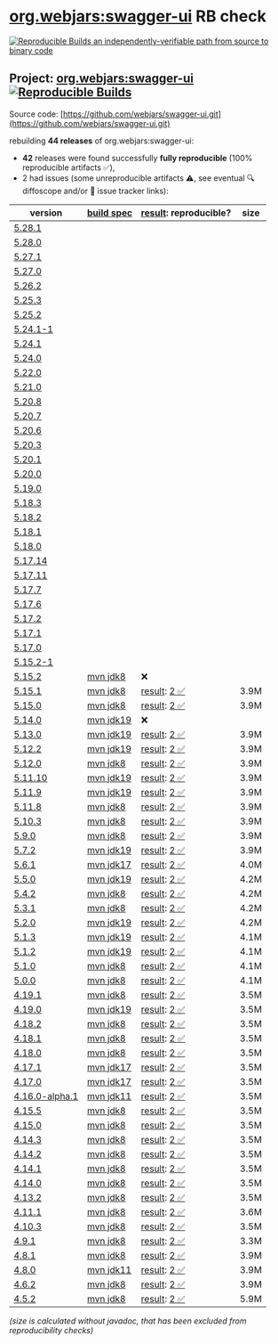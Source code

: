 [org.webjars:swagger-ui](https://central.sonatype.com/artifact/org.webjars/swagger-ui/versions) RB check
=======

[![Reproducible Builds](https://reproducible-builds.org/images/logos/rb.svg) an independently-verifiable path from source to binary code](https://reproducible-builds.org/)

## Project: [org.webjars:swagger-ui](https://central.sonatype.com/artifact/org.webjars/swagger-ui/versions) [![Reproducible Builds](https://img.shields.io/endpoint?url=https://raw.githubusercontent.com/jvm-repo-rebuild/reproducible-central/master/content/org/webjars/swagger-ui/badge.json)](https://github.com/jvm-repo-rebuild/reproducible-central/blob/master/content/org/webjars/swagger-ui/README.md)

Source code: [https://github.com/webjars/swagger-ui.git](https://github.com/webjars/swagger-ui.git)

rebuilding **44 releases** of org.webjars:swagger-ui:
- **42** releases were found successfully **fully reproducible** (100% reproducible artifacts :white_check_mark:),
- 2 had issues (some unreproducible artifacts :warning:, see eventual :mag: diffoscope and/or :memo: issue tracker links):

| version | [build spec](/BUILDSPEC.md) | [result](https://reproducible-builds.org/docs/jvm/): reproducible? | size |
| -- | --------- | ------ | -- |
| [5.28.1](https://central.sonatype.com/artifact/org.webjars/swagger-ui/5.28.1/pom) | | | |
| [5.28.0](https://central.sonatype.com/artifact/org.webjars/swagger-ui/5.28.0/pom) | | | |
| [5.27.1](https://central.sonatype.com/artifact/org.webjars/swagger-ui/5.27.1/pom) | | | |
| [5.27.0](https://central.sonatype.com/artifact/org.webjars/swagger-ui/5.27.0/pom) | | | |
| [5.26.2](https://central.sonatype.com/artifact/org.webjars/swagger-ui/5.26.2/pom) | | | |
| [5.25.3](https://central.sonatype.com/artifact/org.webjars/swagger-ui/5.25.3/pom) | | | |
| [5.25.2](https://central.sonatype.com/artifact/org.webjars/swagger-ui/5.25.2/pom) | | | |
| [5.24.1-1](https://central.sonatype.com/artifact/org.webjars/swagger-ui/5.24.1-1/pom) | | | |
| [5.24.1](https://central.sonatype.com/artifact/org.webjars/swagger-ui/5.24.1/pom) | | | |
| [5.24.0](https://central.sonatype.com/artifact/org.webjars/swagger-ui/5.24.0/pom) | | | |
| [5.22.0](https://central.sonatype.com/artifact/org.webjars/swagger-ui/5.22.0/pom) | | | |
| [5.21.0](https://central.sonatype.com/artifact/org.webjars/swagger-ui/5.21.0/pom) | | | |
| [5.20.8](https://central.sonatype.com/artifact/org.webjars/swagger-ui/5.20.8/pom) | | | |
| [5.20.7](https://central.sonatype.com/artifact/org.webjars/swagger-ui/5.20.7/pom) | | | |
| [5.20.6](https://central.sonatype.com/artifact/org.webjars/swagger-ui/5.20.6/pom) | | | |
| [5.20.3](https://central.sonatype.com/artifact/org.webjars/swagger-ui/5.20.3/pom) | | | |
| [5.20.1](https://central.sonatype.com/artifact/org.webjars/swagger-ui/5.20.1/pom) | | | |
| [5.20.0](https://central.sonatype.com/artifact/org.webjars/swagger-ui/5.20.0/pom) | | | |
| [5.19.0](https://central.sonatype.com/artifact/org.webjars/swagger-ui/5.19.0/pom) | | | |
| [5.18.3](https://central.sonatype.com/artifact/org.webjars/swagger-ui/5.18.3/pom) | | | |
| [5.18.2](https://central.sonatype.com/artifact/org.webjars/swagger-ui/5.18.2/pom) | | | |
| [5.18.1](https://central.sonatype.com/artifact/org.webjars/swagger-ui/5.18.1/pom) | | | |
| [5.18.0](https://central.sonatype.com/artifact/org.webjars/swagger-ui/5.18.0/pom) | | | |
| [5.17.14](https://central.sonatype.com/artifact/org.webjars/swagger-ui/5.17.14/pom) | | | |
| [5.17.11](https://central.sonatype.com/artifact/org.webjars/swagger-ui/5.17.11/pom) | | | |
| [5.17.7](https://central.sonatype.com/artifact/org.webjars/swagger-ui/5.17.7/pom) | | | |
| [5.17.6](https://central.sonatype.com/artifact/org.webjars/swagger-ui/5.17.6/pom) | | | |
| [5.17.2](https://central.sonatype.com/artifact/org.webjars/swagger-ui/5.17.2/pom) | | | |
| [5.17.1](https://central.sonatype.com/artifact/org.webjars/swagger-ui/5.17.1/pom) | | | |
| [5.17.0](https://central.sonatype.com/artifact/org.webjars/swagger-ui/5.17.0/pom) | | | |
| [5.15.2-1](https://central.sonatype.com/artifact/org.webjars/swagger-ui/5.15.2-1/pom) | | | |
| [5.15.2](https://central.sonatype.com/artifact/org.webjars/swagger-ui/5.15.2/pom) | [mvn jdk8](swagger-ui-5.15.2.buildspec) | :x: | |
| [5.15.1](https://central.sonatype.com/artifact/org.webjars/swagger-ui/5.15.1/pom) | [mvn jdk8](swagger-ui-5.15.1.buildspec) | [result](swagger-ui-5.15.1.buildinfo): [2 :white_check_mark: ](swagger-ui-5.15.1.buildcompare) | 3.9M |
| [5.15.0](https://central.sonatype.com/artifact/org.webjars/swagger-ui/5.15.0/pom) | [mvn jdk8](swagger-ui-5.15.0.buildspec) | [result](swagger-ui-5.15.0.buildinfo): [2 :white_check_mark: ](swagger-ui-5.15.0.buildcompare) | 3.9M |
| [5.14.0](https://central.sonatype.com/artifact/org.webjars/swagger-ui/5.14.0/pom) | [mvn jdk19](swagger-ui-5.14.0.buildspec) | :x: | |
| [5.13.0](https://central.sonatype.com/artifact/org.webjars/swagger-ui/5.13.0/pom) | [mvn jdk19](swagger-ui-5.13.0.buildspec) | [result](swagger-ui-5.13.0.buildinfo): [2 :white_check_mark: ](swagger-ui-5.13.0.buildcompare) | 3.9M |
| [5.12.2](https://central.sonatype.com/artifact/org.webjars/swagger-ui/5.12.2/pom) | [mvn jdk19](swagger-ui-5.12.2.buildspec) | [result](swagger-ui-5.12.2.buildinfo): [2 :white_check_mark: ](swagger-ui-5.12.2.buildcompare) | 3.9M |
| [5.12.0](https://central.sonatype.com/artifact/org.webjars/swagger-ui/5.12.0/pom) | [mvn jdk8](swagger-ui-5.12.0.buildspec) | [result](swagger-ui-5.12.0.buildinfo): [2 :white_check_mark: ](swagger-ui-5.12.0.buildcompare) | 3.9M |
| [5.11.10](https://central.sonatype.com/artifact/org.webjars/swagger-ui/5.11.10/pom) | [mvn jdk19](swagger-ui-5.11.10.buildspec) | [result](swagger-ui-5.11.10.buildinfo): [2 :white_check_mark: ](swagger-ui-5.11.10.buildcompare) | 3.9M |
| [5.11.9](https://central.sonatype.com/artifact/org.webjars/swagger-ui/5.11.9/pom) | [mvn jdk19](swagger-ui-5.11.9.buildspec) | [result](swagger-ui-5.11.9.buildinfo): [2 :white_check_mark: ](swagger-ui-5.11.9.buildcompare) | 3.9M |
| [5.11.8](https://central.sonatype.com/artifact/org.webjars/swagger-ui/5.11.8/pom) | [mvn jdk8](swagger-ui-5.11.8.buildspec) | [result](swagger-ui-5.11.8.buildinfo): [2 :white_check_mark: ](swagger-ui-5.11.8.buildcompare) | 3.9M |
| [5.10.3](https://central.sonatype.com/artifact/org.webjars/swagger-ui/5.10.3/pom) | [mvn jdk8](swagger-ui-5.10.3.buildspec) | [result](swagger-ui-5.10.3.buildinfo): [2 :white_check_mark: ](swagger-ui-5.10.3.buildcompare) | 3.9M |
| [5.9.0](https://central.sonatype.com/artifact/org.webjars/swagger-ui/5.9.0/pom) | [mvn jdk8](swagger-ui-5.9.0.buildspec) | [result](swagger-ui-5.9.0.buildinfo): [2 :white_check_mark: ](swagger-ui-5.9.0.buildcompare) | 3.9M |
| [5.7.2](https://central.sonatype.com/artifact/org.webjars/swagger-ui/5.7.2/pom) | [mvn jdk19](swagger-ui-5.7.2.buildspec) | [result](swagger-ui-5.7.2.buildinfo): [2 :white_check_mark: ](swagger-ui-5.7.2.buildcompare) | 3.9M |
| [5.6.1](https://central.sonatype.com/artifact/org.webjars/swagger-ui/5.6.1/pom) | [mvn jdk17](swagger-ui-5.6.1.buildspec) | [result](swagger-ui-5.6.1.buildinfo): [2 :white_check_mark: ](swagger-ui-5.6.1.buildcompare) | 4.0M |
| [5.5.0](https://central.sonatype.com/artifact/org.webjars/swagger-ui/5.5.0/pom) | [mvn jdk19](swagger-ui-5.5.0.buildspec) | [result](swagger-ui-5.5.0.buildinfo): [2 :white_check_mark: ](swagger-ui-5.5.0.buildcompare) | 4.2M |
| [5.4.2](https://central.sonatype.com/artifact/org.webjars/swagger-ui/5.4.2/pom) | [mvn jdk8](swagger-ui-5.4.2.buildspec) | [result](swagger-ui-5.4.2.buildinfo): [2 :white_check_mark: ](swagger-ui-5.4.2.buildcompare) | 4.2M |
| [5.3.1](https://central.sonatype.com/artifact/org.webjars/swagger-ui/5.3.1/pom) | [mvn jdk8](swagger-ui-5.3.1.buildspec) | [result](swagger-ui-5.3.1.buildinfo): [2 :white_check_mark: ](swagger-ui-5.3.1.buildcompare) | 4.2M |
| [5.2.0](https://central.sonatype.com/artifact/org.webjars/swagger-ui/5.2.0/pom) | [mvn jdk19](swagger-ui-5.2.0.buildspec) | [result](swagger-ui-5.2.0.buildinfo): [2 :white_check_mark: ](swagger-ui-5.2.0.buildcompare) | 4.2M |
| [5.1.3](https://central.sonatype.com/artifact/org.webjars/swagger-ui/5.1.3/pom) | [mvn jdk19](swagger-ui-5.1.3.buildspec) | [result](swagger-ui-5.1.3.buildinfo): [2 :white_check_mark: ](swagger-ui-5.1.3.buildcompare) | 4.1M |
| [5.1.2](https://central.sonatype.com/artifact/org.webjars/swagger-ui/5.1.2/pom) | [mvn jdk19](swagger-ui-5.1.2.buildspec) | [result](swagger-ui-5.1.2.buildinfo): [2 :white_check_mark: ](swagger-ui-5.1.2.buildcompare) | 4.1M |
| [5.1.0](https://central.sonatype.com/artifact/org.webjars/swagger-ui/5.1.0/pom) | [mvn jdk8](swagger-ui-5.1.0.buildspec) | [result](swagger-ui-5.1.0.buildinfo): [2 :white_check_mark: ](swagger-ui-5.1.0.buildcompare) | 4.1M |
| [5.0.0](https://central.sonatype.com/artifact/org.webjars/swagger-ui/5.0.0/pom) | [mvn jdk8](swagger-ui-5.0.0.buildspec) | [result](swagger-ui-5.0.0.buildinfo): [2 :white_check_mark: ](swagger-ui-5.0.0.buildcompare) | 4.1M |
| [4.19.1](https://central.sonatype.com/artifact/org.webjars/swagger-ui/4.19.1/pom) | [mvn jdk8](swagger-ui-4.19.1.buildspec) | [result](swagger-ui-4.19.1.buildinfo): [2 :white_check_mark: ](swagger-ui-4.19.1.buildcompare) | 3.5M |
| [4.19.0](https://central.sonatype.com/artifact/org.webjars/swagger-ui/4.19.0/pom) | [mvn jdk19](swagger-ui-4.19.0.buildspec) | [result](swagger-ui-4.19.0.buildinfo): [2 :white_check_mark: ](swagger-ui-4.19.0.buildcompare) | 3.5M |
| [4.18.2](https://central.sonatype.com/artifact/org.webjars/swagger-ui/4.18.2/pom) | [mvn jdk8](swagger-ui-4.18.2.buildspec) | [result](swagger-ui-4.18.2.buildinfo): [2 :white_check_mark: ](swagger-ui-4.18.2.buildcompare) | 3.5M |
| [4.18.1](https://central.sonatype.com/artifact/org.webjars/swagger-ui/4.18.1/pom) | [mvn jdk8](swagger-ui-4.18.1.buildspec) | [result](swagger-ui-4.18.1.buildinfo): [2 :white_check_mark: ](swagger-ui-4.18.1.buildcompare) | 3.5M |
| [4.18.0](https://central.sonatype.com/artifact/org.webjars/swagger-ui/4.18.0/pom) | [mvn jdk8](swagger-ui-4.18.0.buildspec) | [result](swagger-ui-4.18.0.buildinfo): [2 :white_check_mark: ](swagger-ui-4.18.0.buildcompare) | 3.5M |
| [4.17.1](https://central.sonatype.com/artifact/org.webjars/swagger-ui/4.17.1/pom) | [mvn jdk17](swagger-ui-4.17.1.buildspec) | [result](swagger-ui-4.17.1.buildinfo): [2 :white_check_mark: ](swagger-ui-4.17.1.buildcompare) | 3.5M |
| [4.17.0](https://central.sonatype.com/artifact/org.webjars/swagger-ui/4.17.0/pom) | [mvn jdk17](swagger-ui-4.17.0.buildspec) | [result](swagger-ui-4.17.0.buildinfo): [2 :white_check_mark: ](swagger-ui-4.17.0.buildcompare) | 3.5M |
| [4.16.0-alpha.1](https://central.sonatype.com/artifact/org.webjars/swagger-ui/4.16.0-alpha.1/pom) | [mvn jdk11](swagger-ui-4.16.0-alpha.1.buildspec) | [result](swagger-ui-4.16.0-alpha.1.buildinfo): [2 :white_check_mark: ](swagger-ui-4.16.0-alpha.1.buildcompare) | 3.5M |
| [4.15.5](https://central.sonatype.com/artifact/org.webjars/swagger-ui/4.15.5/pom) | [mvn jdk8](swagger-ui-4.15.5.buildspec) | [result](swagger-ui-4.15.5.buildinfo): [2 :white_check_mark: ](swagger-ui-4.15.5.buildcompare) | 3.5M |
| [4.15.0](https://central.sonatype.com/artifact/org.webjars/swagger-ui/4.15.0/pom) | [mvn jdk8](swagger-ui-4.15.0.buildspec) | [result](swagger-ui-4.15.0.buildinfo): [2 :white_check_mark: ](swagger-ui-4.15.0.buildcompare) | 3.5M |
| [4.14.3](https://central.sonatype.com/artifact/org.webjars/swagger-ui/4.14.3/pom) | [mvn jdk8](swagger-ui-4.14.3.buildspec) | [result](swagger-ui-4.14.3.buildinfo): [2 :white_check_mark: ](swagger-ui-4.14.3.buildcompare) | 3.5M |
| [4.14.2](https://central.sonatype.com/artifact/org.webjars/swagger-ui/4.14.2/pom) | [mvn jdk8](swagger-ui-4.14.2.buildspec) | [result](swagger-ui-4.14.2.buildinfo): [2 :white_check_mark: ](swagger-ui-4.14.2.buildcompare) | 3.5M |
| [4.14.1](https://central.sonatype.com/artifact/org.webjars/swagger-ui/4.14.1/pom) | [mvn jdk8](swagger-ui-4.14.1.buildspec) | [result](swagger-ui-4.14.1.buildinfo): [2 :white_check_mark: ](swagger-ui-4.14.1.buildcompare) | 3.5M |
| [4.14.0](https://central.sonatype.com/artifact/org.webjars/swagger-ui/4.14.0/pom) | [mvn jdk8](swagger-ui-4.14.0.buildspec) | [result](swagger-ui-4.14.0.buildinfo): [2 :white_check_mark: ](swagger-ui-4.14.0.buildcompare) | 3.5M |
| [4.13.2](https://central.sonatype.com/artifact/org.webjars/swagger-ui/4.13.2/pom) | [mvn jdk8](swagger-ui-4.13.2.buildspec) | [result](swagger-ui-4.13.2.buildinfo): [2 :white_check_mark: ](swagger-ui-4.13.2.buildcompare) | 3.5M |
| [4.11.1](https://central.sonatype.com/artifact/org.webjars/swagger-ui/4.11.1/pom) | [mvn jdk8](swagger-ui-4.11.1.buildspec) | [result](swagger-ui-4.11.1.buildinfo): [2 :white_check_mark: ](swagger-ui-4.11.1.buildcompare) | 3.6M |
| [4.10.3](https://central.sonatype.com/artifact/org.webjars/swagger-ui/4.10.3/pom) | [mvn jdk8](swagger-ui-4.10.3.buildspec) | [result](swagger-ui-4.10.3.buildinfo): [2 :white_check_mark: ](swagger-ui-4.10.3.buildcompare) | 3.5M |
| [4.9.1](https://central.sonatype.com/artifact/org.webjars/swagger-ui/4.9.1/pom) | [mvn jdk8](swagger-ui-4.9.1.buildspec) | [result](swagger-ui-4.9.1.buildinfo): [2 :white_check_mark: ](swagger-ui-4.9.1.buildcompare) | 3.3M |
| [4.8.1](https://central.sonatype.com/artifact/org.webjars/swagger-ui/4.8.1/pom) | [mvn jdk8](swagger-ui-4.8.1.buildspec) | [result](swagger-ui-4.8.1.buildinfo): [2 :white_check_mark: ](swagger-ui-4.8.1.buildcompare) | 3.9M |
| [4.8.0](https://central.sonatype.com/artifact/org.webjars/swagger-ui/4.8.0/pom) | [mvn jdk11](swagger-ui-4.8.0.buildspec) | [result](swagger-ui-4.8.0.buildinfo): [2 :white_check_mark: ](swagger-ui-4.8.0.buildcompare) | 3.9M |
| [4.6.2](https://central.sonatype.com/artifact/org.webjars/swagger-ui/4.6.2/pom) | [mvn jdk8](swagger-ui-4.6.2.buildspec) | [result](swagger-ui-4.6.2.buildinfo): [2 :white_check_mark: ](swagger-ui-4.6.2.buildcompare) | 3.9M |
| [4.5.2](https://central.sonatype.com/artifact/org.webjars/swagger-ui/4.5.2/pom) | [mvn jdk8](swagger-ui-4.5.2.buildspec) | [result](swagger-ui-4.5.2.buildinfo): [2 :white_check_mark: ](swagger-ui-4.5.2.buildcompare) | 5.9M |

<i>(size is calculated without javadoc, that has been excluded from reproducibility checks)</i>
